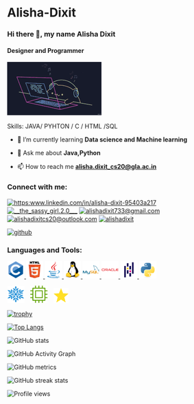 # Alisha-Dixit
### Hi there 👋, my name **Alisha Dixit**
#### Designer and Programmer
![Designer and Programmer](https://github.com/Alishadixit/Alisha-Dixit/blob/java/bongo-cat-codes.gif)


Skills: JAVA/ PYHTON / C / HTML /SQL


- 🌱 I’m currently learning **Data science and Machine learning**

- 💬 Ask me about **Java,Python**

- 📫 How to reach me **alisha.dixit_cs20@gla.ac.in**

<h3 align="left">Connect with me:</h3>
<p align="left">
<a href="https://linkedin.com/in/https:www.linkedin.com/in/alisha-dixit-95403a217" target="blank"><img align="center" src="https://raw.githubusercontent.com/rahuldkjain/github-profile-readme-generator/master/src/images/icons/Social/linked-in-alt.svg" alt="https:www.linkedin.com/in/alisha-dixit-95403a217" height="30" width="40" /></a>
<a href="https://instagram.com/__the_sassy_girl.2.0___" target="blank"><img align="center" src="https://raw.githubusercontent.com/rahuldkjain/github-profile-readme-generator/master/src/images/icons/Social/instagram.svg" alt="__the_sassy_girl.2.0___" height="30" width="40" /></a>
<a href="https://www.hackerrank.com/alishadixit733@gmail.com" target="blank"><img align="center" src="https://raw.githubusercontent.com/rahuldkjain/github-profile-readme-generator/master/src/images/icons/Social/hackerrank.svg" alt="alishadixit733@gmail.com" height="30" width="40" /></a>
<a href="https://codeforces.com/profile/alishadixitcs20@outlook.com" target="blank"><img align="center" src="https://raw.githubusercontent.com/rahuldkjain/github-profile-readme-generator/master/src/images/icons/Social/codeforces.svg" alt="alishadixitcs20@outlook.com" height="30" width="40" /></a>
<a href="https://www.leetcode.com/alishadixit" target="blank"><img align="center" src="https://raw.githubusercontent.com/rahuldkjain/github-profile-readme-generator/master/src/images/icons/Social/leet-code.svg" alt="alishadixit" height="30" width="40" /></a>
</p>




[<img src='https://cdn.jsdelivr.net/npm/simple-icons@3.0.1/icons/github.svg' alt='github' height='40'>](https://github.com/alishadixit)  
<h3 align="left">Languages and Tools:</h3>
<p align="left"> <a href="https://www.cprogramming.com/" target="_blank" rel="noreferrer"> <img src="https://raw.githubusercontent.com/devicons/devicon/master/icons/c/c-original.svg" alt="c" width="40" height="40"/> </a> <a href="https://www.w3.org/html/" target="_blank" rel="noreferrer"> <img src="https://raw.githubusercontent.com/devicons/devicon/master/icons/html5/html5-original-wordmark.svg" alt="html5" width="40" height="40"/> </a> <a href="https://www.java.com" target="_blank" rel="noreferrer"> <img src="https://raw.githubusercontent.com/devicons/devicon/master/icons/java/java-original.svg" alt="java" width="40" height="40"/> </a> <a href="https://www.linux.org/" target="_blank" rel="noreferrer"> <img src="https://raw.githubusercontent.com/devicons/devicon/master/icons/linux/linux-original.svg" alt="linux" width="40" height="40"/> </a> <a href="https://www.mysql.com/" target="_blank" rel="noreferrer"> <img src="https://raw.githubusercontent.com/devicons/devicon/master/icons/mysql/mysql-original-wordmark.svg" alt="mysql" width="40" height="40"/> </a> <a href="https://www.oracle.com/" target="_blank" rel="noreferrer"> <img src="https://raw.githubusercontent.com/devicons/devicon/master/icons/oracle/oracle-original.svg" alt="oracle" width="40" height="40"/> </a> <a href="https://pandas.pydata.org/" target="_blank" rel="noreferrer"> <img src="https://raw.githubusercontent.com/devicons/devicon/2ae2a900d2f041da66e950e4d48052658d850630/icons/pandas/pandas-original.svg" alt="pandas" width="40" height="40"/> </a> <a href="https://www.python.org" target="_blank" rel="noreferrer"> <img src="https://raw.githubusercontent.com/devicons/devicon/master/icons/python/python-original.svg" alt="python" width="40" height="40"/> </a> </p>

<a href='https://archiveprogram.github.com/'><img src='https://raw.githubusercontent.com/acervenky/animated-github-badges/master/assets/acbadge.gif' width='40' height='40'></a> <a href='https://docs.github.com/en/developers'><img src='https://raw.githubusercontent.com/acervenky/animated-github-badges/master/assets/devbadge.gif' width='40' height='40'></a> <a href='https://stars.github.com/'><img src='https://raw.githubusercontent.com/acervenky/animated-github-badges/master/assets/starbadge.gif' width='35' height='35'></a> 

[![trophy](https://github-profile-trophy.vercel.app/?username=alishadixit)](https://github.com/ryo-ma/github-profile-trophy)

[![Top Langs](https://github-readme-stats.vercel.app/api/top-langs/?username=alishadixit)](https://github.com/anuraghazra/github-readme-stats)

![GitHub stats](https://github-readme-stats.vercel.app/api?username=alishadixit&show_icons=true)  

![GitHub Activity Graph](https://activity-graph.herokuapp.com/graph?username=alishadixit)  

![GitHub metrics](https://metrics.lecoq.io/alishadixit)  

![GitHub streak stats](https://github-readme-streak-stats.herokuapp.com/?user=alishadixit)  

![Profile views](https://gpvc.arturio.dev/alishadixit)  
